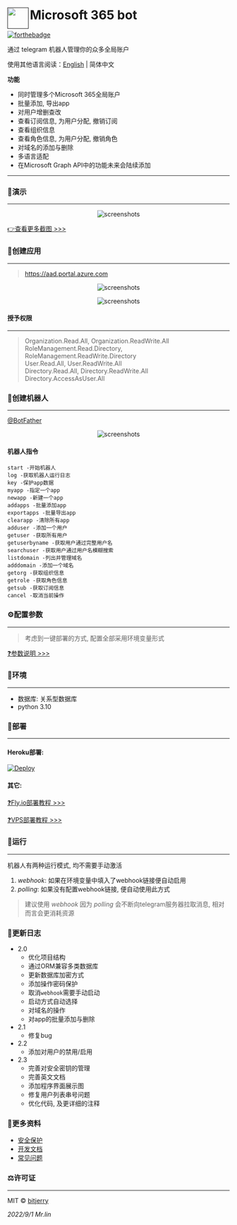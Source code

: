 # <a href=""><img src="https://cdn.jsdelivr.net/gh/bitjerry/Microsoft-365-bot@main/img/4.ico" align="left" height="48" width="48" ></a> Microsoft 365 bot


[![forthebadge](https://forthebadge.com/images/badges/made-with-python.svg)](https://forthebadge.com)

通过 telegram 机器人管理你的众多全局账户

使用其他语言阅读：[English](/README.md) | 简体中文

**功能**
- 同时管理多个Microsoft 365全局账户
- 批量添加, 导出app
- 对用户增删查改
- 查看订阅信息, 为用户分配, 撤销订阅
- 查看组织信息
- 查看角色信息, 为用户分配, 撤销角色
- 对域名的添加与删除
- 多语言适配
- 在Microsoft Graph API中的功能未来会陆续添加

---
### 🎉演示

---
<p align="center"><img src="https://cdn.jsdelivr.net/gh/bitjerry/Microsoft-365-bot@main/img/bot/start.png" alt="screenshots"></p>

[👉查看更多截图 >>>](docs/zh_cn/bot.md)


### 🚀创建应用

---
>https://aad.portal.azure.com

<p align="center"><img src="https://cdn.jsdelivr.net/gh/bitjerry/Microsoft-365-bot@main/img/1.png" alt="screenshots"></p>
<p align="center"><img src="https://cdn.jsdelivr.net/gh/bitjerry/Microsoft-365-bot@main/img/2.png" alt="screenshots"></p>

#### 授予权限

---
> Organization.Read.All, Organization.ReadWrite.All  
> RoleManagement.Read.Directory, RoleManagement.ReadWrite.Directory  
> User.Read.All, User.ReadWrite.All  
> Directory.Read.All, Directory.ReadWrite.All  
> Directory.AccessAsUser.All

### 🤖创建机器人

---
<a href="https://t.me/BotFather">@BotFather</a>

<p align="center"><img src="https://cdn.jsdelivr.net/gh/bitjerry/Microsoft-365-bot@main/img/3.png" alt="screenshots"></p>


#### 机器人指令
```
start -开始机器人
log -获取机器人运行日志
key -保护app数据
myapp -指定一个app
newapp -新建一个app
addapps -批量添加app
exportapps -批量导出app
clearapp -清除所有app
adduser -添加一个用户
getuser -获取所有用户
getuserbyname -获取用户通过完整用户名
searchuser -获取用户通过用户名模糊搜索
listdomain -列出并管理域名
adddomain -添加一个域名
getorg -获取组织信息
getrole -获取角色信息
getsub -获取订阅信息
cancel -取消当前操作
```

### ⚙️配置参数

---
> 考虑到一键部署的方式, 配置全部采用环境变量形式  

[❓参数说明 >>>](docs/zh_cn/config.md)

### 🥼环境

---
- 数据库: 关系型数据库
- python 3.10


### 🔨部署

---
#### Heroku部署:
[![Deploy](https://www.herokucdn.com/deploy/button.svg)](https://heroku.com/deploy)

#### 其它:

[❓Fly.io部署教程 >>>](docs/zh_cn/fly_io.md)

[❓VPS部署教程 >>>](docs/zh_cn/vps.md)


### 🏃运行

---
机器人有两种运行模式, 均不需要手动激活

1. *webhook*: 如果在环境变量中填入了webhook链接便自动启用
2. *polling*: 如果没有配置webhook链接, 便自动使用此方式

> 建议使用 *webhook* 因为 *polling* 会不断向telegram服务器拉取消息, 相对而言会更消耗资源

### 📝更新日志

- 2.0
  - 优化项目结构
  - 通过ORM兼容多类数据库
  - 更新数据库加密方式
  - 添加操作密码保护
  - 取消`webhook`需要手动启动
  - 启动方式自动选择
  - 对域名的操作
  - 对app的批量添加与删除
- 2.1
  - 修复bug
- 2.2
  - 添加对用户的禁用/启用
- 2.3
  - 完善对安全密钥的管理
  - 完善英文文档
  - 添加程序界面展示图
  - 修复用户列表串号问题
  - 优化代码, 及更详细的注释

### 📖更多资料

- [安全保护](docs/zh_cn/security.md)
- [开发文档](docs/zh_cn/dev.md)
- [常见问题](docs/zh_cn/error.md)

### ⚖️许可证

---
MIT © [bitjerry](/LICENSE)
  
*2022/9/1*
*Mr.lin*
